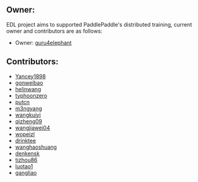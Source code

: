 ## Owner:
EDL project aims to supported PaddlePaddle's distributed training, current owner and contributors are as follows:
- Owner: [guru4elephant](https://github.com/guru4elephant)

## Contributors: 
- [Yancey1898](https://github.com/Yancey1989)
- [gonweibao](https://github.com/gongweibao)
- [helinwang](https://github.com/helinwang)
- [typhoonzero](https://github.com/typhoonzero)
- [putcn](https://github.com/putcn)
- [m3ngyang](https://github.com/m3ngyang)
- [wangkuiyi](https://github.com/wangkuiyi)
- [qizheng09](https://github.com/qizheng09)
- [wangjiawei04](https://github.com/wangjiawei04)
- [wopeizl](https://github.com/wopeizl)
- [drinktee](https://github.com/drinktee)
- [wanghaoshuang](https://github.com/wanghaoshuang)
- [denkensk](https://github.com/denkensk)
- [tizhou86](https://github.com/tizhou86)
- [luotao1](https://github.com/luotao1)
- [gangliao](https://github.com/gangliao)
